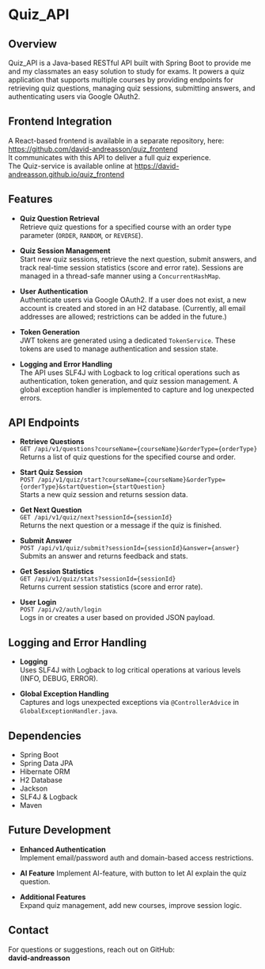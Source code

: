 # Quiz_API

## Overview

Quiz_API is a Java-based RESTful API built with Spring Boot to provide me and my classmates an easy solution to study for exams. It powers a quiz application that supports multiple courses by providing endpoints for retrieving quiz questions, managing quiz sessions, submitting answers, and authenticating users via Google OAuth2.

## Frontend Integration  

A React-based frontend is available in a separate repository, here: https://github.com/david-andreasson/quiz_frontend  
It communicates with this API to deliver a full quiz experience.  
The Quiz-service is available online at https://david-andreasson.github.io/quiz_frontend    

## Features

- **Quiz Question Retrieval**  
  Retrieve quiz questions for a specified course with an order type parameter (`ORDER`, `RANDOM`, or `REVERSE`).

- **Quiz Session Management**  
  Start new quiz sessions, retrieve the next question, submit answers, and track real-time session statistics (score and error rate). Sessions are managed in a thread-safe manner using a `ConcurrentHashMap`.

- **User Authentication**  
  Authenticate users via Google OAuth2. If a user does not exist, a new account is created and stored in an H2 database. (Currently, all email addresses are allowed; restrictions can be added in the future.)

- **Token Generation**  
  JWT tokens are generated using a dedicated `TokenService`. These tokens are used to manage authentication and session state.

- **Logging and Error Handling**  
  The API uses SLF4J with Logback to log critical operations such as authentication, token generation, and quiz session management. A global exception handler is implemented to capture and log unexpected errors.


## API Endpoints

- **Retrieve Questions**  
  `GET /api/v1/questions?courseName={courseName}&orderType={orderType}`  
  Returns a list of quiz questions for the specified course and order.

- **Start Quiz Session**  
  `POST /api/v1/quiz/start?courseName={courseName}&orderType={orderType}&startQuestion={startQuestion}`  
  Starts a new quiz session and returns session data.

- **Get Next Question**  
  `GET /api/v1/quiz/next?sessionId={sessionId}`  
  Returns the next question or a message if the quiz is finished.

- **Submit Answer**  
  `POST /api/v1/quiz/submit?sessionId={sessionId}&answer={answer}`  
  Submits an answer and returns feedback and stats.

- **Get Session Statistics**  
  `GET /api/v1/quiz/stats?sessionId={sessionId}`  
  Returns current session statistics (score and error rate).

- **User Login**  
  `POST /api/v2/auth/login`  
  Logs in or creates a user based on provided JSON payload.

## Logging and Error Handling

- **Logging**  
  Uses SLF4J with Logback to log critical operations at various levels (INFO, DEBUG, ERROR).

- **Global Exception Handling**  
  Captures and logs unexpected exceptions via `@ControllerAdvice` in `GlobalExceptionHandler.java`.

## Dependencies

- Spring Boot
- Spring Data JPA
- Hibernate ORM
- H2 Database
- Jackson
- SLF4J & Logback
- Maven

## Future Development

- **Enhanced Authentication**  
  Implement email/password auth and domain-based access restrictions.

- **AI Feature**
Implement AI-feature, with button to let AI explain the quiz question.  

- **Additional Features**  
  Expand quiz management, add new courses, improve session logic.

## Contact

For questions or suggestions, reach out on GitHub:  
**david-andreasson**